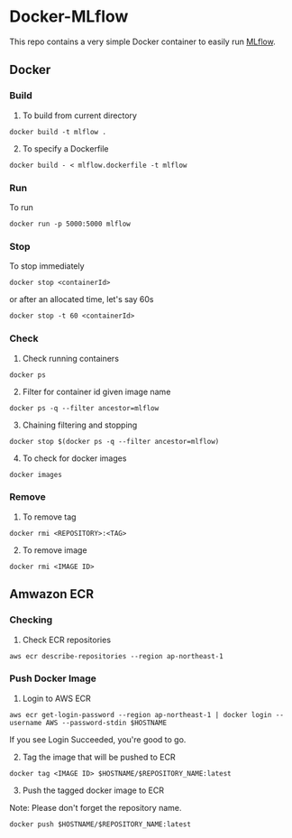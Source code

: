 # Docker-MLflow

This repo contains a very simple Docker container to easily run [MLflow](https://mlflow.org/).

## Docker

### Build
1. To build from current directory
```
docker build -t mlflow .
```

2. To specify a Dockerfile

```
docker build - < mlflow.dockerfile -t mlflow
```

### Run
To run
```
docker run -p 5000:5000 mlflow
```

### Stop
To stop immediately
```
docker stop <containerId>
```
or after an allocated time, let's say 60s
```
docker stop -t 60 <containerId>
```

### Check
1. Check running containers
```
docker ps
```

2. Filter for container id given image name
```
docker ps -q --filter ancestor=mlflow
```

3. Chaining filtering and stopping
```
docker stop $(docker ps -q --filter ancestor=mlflow)
```

4. To check for docker images
```
docker images
```

### Remove
1. To remove tag
```
docker rmi <REPOSITORY>:<TAG>
```
2. To remove image
```
docker rmi <IMAGE ID>
```

## Amwazon ECR

### Checking
1. Check ECR repositories
```
aws ecr describe-repositories --region ap-northeast-1
```

### Push Docker Image

1. Login to AWS ECR
```
aws ecr get-login-password --region ap-northeast-1 | docker login --username AWS --password-stdin $HOSTNAME
```

If you see Login Succeeded, you're good to go.

2. Tag the image that will be pushed to ECR
```
docker tag <IMAGE ID> $HOSTNAME/$REPOSITORY_NAME:latest
```

3. Push the tagged docker image to ECR

Note: Please don't forget the repository name.
```
docker push $HOSTNAME/$REPOSITORY_NAME:latest
```
